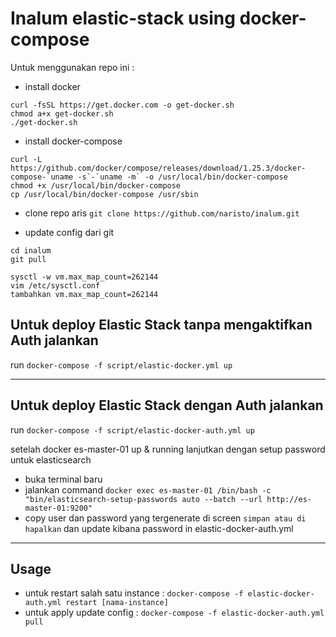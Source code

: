 # Inalum elastic-stack using docker-compose

Untuk menggunakan repo ini : 
* install docker 
```
curl -fsSL https://get.docker.com -o get-docker.sh
chmod a+x get-docker.sh
./get-docker.sh
```
* install docker-compose 
```
curl -L https://github.com/docker/compose/releases/download/1.25.3/docker-compose-`uname -s`-`uname -m` -o /usr/local/bin/docker-compose
chmod +x /usr/local/bin/docker-compose
cp /usr/local/bin/docker-compose /usr/sbin
```
* clone repo aris
`git clone https://github.com/naristo/inalum.git`

* update config dari git
```
cd inalum
git pull
```

```
sysctl -w vm.max_map_count=262144
vim /etc/sysctl.conf
tambahkan vm.max_map_count=262144
```
## Untuk deploy Elastic Stack tanpa mengaktifkan Auth jalankan 
run `docker-compose -f script/elastic-docker.yml up`



---
## Untuk deploy Elastic Stack dengan Auth jalankan
run `docker-compose -f script/elastic-docker-auth.yml up`

setelah docker es-master-01 up & running lanjutkan dengan setup password untuk elasticsearch
* buka terminal baru 
* jalankan command `docker exec es-master-01 /bin/bash -c "bin/elasticsearch-setup-passwords auto --batch --url http://es-master-01:9200"`
* copy user dan password yang tergenerate di screen `simpan atau di hapalkan`
dan update kibana password in elastic-docker-auth.yml

--- 
## Usage
* untuk restart salah satu instance : `docker-compose -f elastic-docker-auth.yml restart [nama-instance]`
* untuk apply update config : `docker-compose -f elastic-docker-auth.yml pull`

